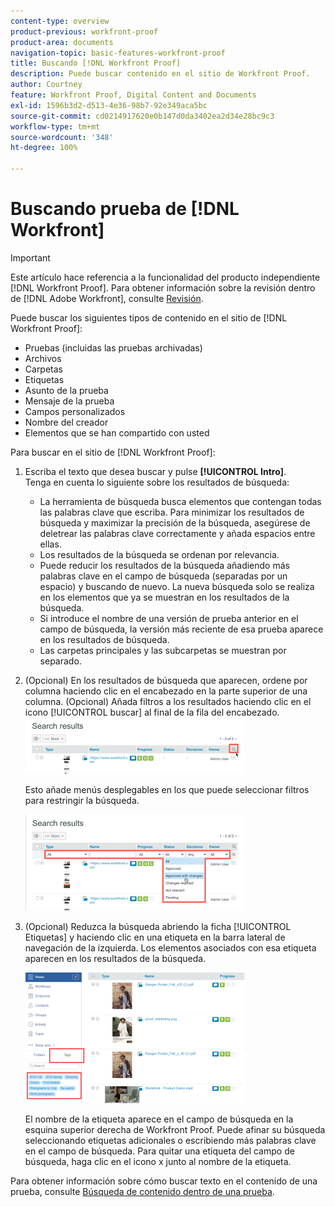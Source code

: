 ```yaml
---
content-type: overview
product-previous: workfront-proof
product-area: documents
navigation-topic: basic-features-workfront-proof
title: Buscando [!DNL Workfront Proof]
description: Puede buscar contenido en el sitio de Workfront Proof.
author: Courtney
feature: Workfront Proof, Digital Content and Documents
exl-id: 1596b3d2-d513-4e36-98b7-92e349aca5bc
source-git-commit: cd0214917620e0b147d0da3402ea2d34e28bc9c3
workflow-type: tm+mt
source-wordcount: '348'
ht-degree: 100%

---
```


# Buscando prueba de [!DNL Workfront]

>[!IMPORTANT]
>
>Este artículo hace referencia a la funcionalidad del producto independiente [!DNL Workfront Proof]. Para obtener información sobre la revisión dentro de [!DNL Adobe Workfront], consulte [Revisión](../../../review-and-approve-work/proofing/proofing.md).

Puede buscar los siguientes tipos de contenido en el sitio de [!DNL Workfront Proof]:

* Pruebas (incluidas las pruebas archivadas)
* Archivos
* Carpetas
* Etiquetas
* Asunto de la prueba
* Mensaje de la prueba
* Campos personalizados
* Nombre del creador
* Elementos que se han compartido con usted

Para buscar en el sitio de [!DNL Workfront Proof]:

1. Escriba el texto que desea buscar y pulse **[!UICONTROL Intro]**.\
   Tenga en cuenta lo siguiente sobre los resultados de búsqueda:

   * La herramienta de búsqueda busca elementos que contengan todas las palabras clave que escriba. Para minimizar los resultados de búsqueda y maximizar la precisión de la búsqueda, asegúrese de deletrear las palabras clave correctamente y añada espacios entre ellas.
   * Los resultados de la búsqueda se ordenan por relevancia.
   * Puede reducir los resultados de la búsqueda añadiendo más palabras clave en el campo de búsqueda (separadas por un espacio) y buscando de nuevo. La nueva búsqueda solo se realiza en los elementos que ya se muestran en los resultados de la búsqueda.
   * Si introduce el nombre de una versión de prueba anterior en el campo de búsqueda, la versión más reciente de esa prueba aparece en los resultados de búsqueda.
   * Las carpetas principales y las subcarpetas se muestran por separado.

1. (Opcional) En los resultados de búsqueda que aparecen, ordene por columna haciendo clic en el encabezado en la parte superior de una columna. (Opcional) Añada filtros a los resultados haciendo clic en el icono [!UICONTROL buscar] al final de la fila del encabezado. ![Search_filter_in_Search_results.png](assets/search-filter-in-search-results-350x90.png)

   Esto añade menús desplegables en los que puede seleccionar filtros para restringir la búsqueda.

   ![Search_filter_boxes_appear_in_Search_results.png](assets/search-filter-boxes-appear-in-search-results-350x154.png)

1. (Opcional) Reduzca la búsqueda abriendo la ficha [!UICONTROL Etiquetas] y haciendo clic en una etiqueta en la barra lateral de navegación de la izquierda. Los elementos asociados con esa etiqueta aparecen en los resultados de la búsqueda.

   ![Searching_by_tag.png](assets/searching-by-tag-350x209.png)

   El nombre de la etiqueta aparece en el campo de búsqueda en la esquina superior derecha de Workfront Proof. Puede afinar su búsqueda seleccionando etiquetas adicionales o escribiendo más palabras clave en el campo de búsqueda. Para quitar una etiqueta del campo de búsqueda, haga clic en el icono x junto al nombre de la etiqueta.

Para obtener información sobre cómo buscar texto en el contenido de una prueba, consulte [Búsqueda de contenido dentro de una prueba](../../../review-and-approve-work/proofing/reviewing-proofs-within-workfront/review-a-proof/search-in-a-proof.md).
